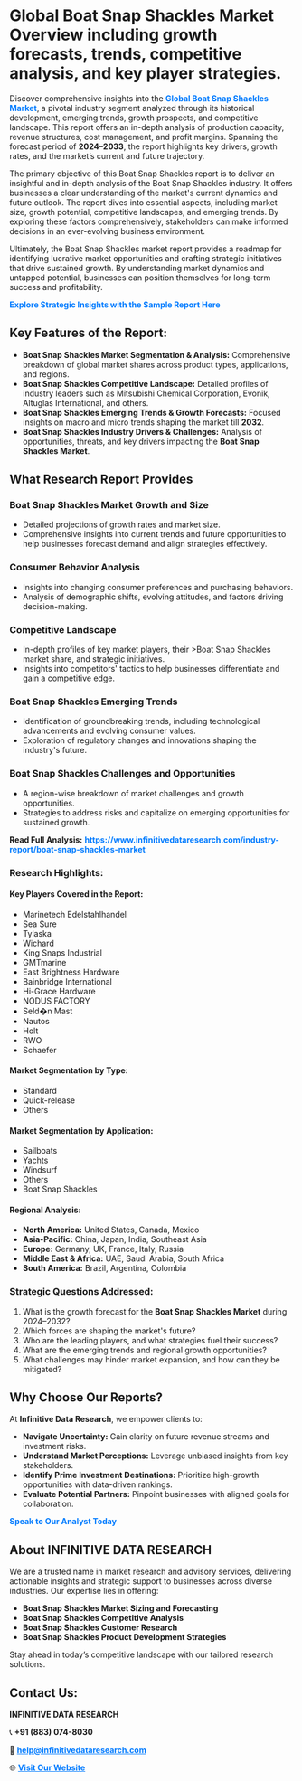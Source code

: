 <h1>Global Boat Snap Shackles Market Overview including growth forecasts, trends, competitive analysis, and key player strategies.</h1>
<p>
Discover comprehensive insights into the 
<a href="https://www.infinitivedataresearch.com/industry-report/boat-snap-shackles-market" rel="dofollow" style="color: #007BFF; text-decoration: none;"><strong>Global Boat Snap Shackles Market</strong></a>, a pivotal industry segment analyzed through its historical development, emerging trends, growth prospects, and competitive landscape. This report offers an in-depth analysis of production capacity, revenue structures, cost management, and profit margins. Spanning the forecast period of <strong>2024–2033</strong>, the report highlights key drivers, growth rates, and the market’s current and future trajectory.
</p>
<p>
The primary objective of this Boat Snap Shackles report is to deliver an insightful and in-depth analysis of the Boat Snap Shackles industry. It offers businesses a clear understanding of the market's current dynamics and future outlook. The report dives into essential aspects, including market size, growth potential, competitive landscapes, and emerging trends. By exploring these factors comprehensively, stakeholders can make informed decisions in an ever-evolving business environment.
</p>
<p>
Ultimately, the Boat Snap Shackles market report provides a roadmap for identifying lucrative market opportunities and crafting strategic initiatives that drive sustained growth. By understanding market dynamics and untapped potential, businesses can position themselves for long-term success and profitability.
</p>
<p>
<a href="https://www.infinitivedataresearch.com/request-sample/reportId=112468" style="color: #007BFF; text-decoration: none;"><strong>Explore Strategic Insights with the Sample Report Here</strong></a>
</p>

<h2>Key Features of the Report:</h2>
<ul>
<li><strong>Boat Snap Shackles Market Segmentation & Analysis:</strong> Comprehensive breakdown of global market shares across product types, applications, and regions.</li>
<li><strong>Boat Snap Shackles Competitive Landscape:</strong> Detailed profiles of industry leaders such as Mitsubishi Chemical Corporation, Evonik, Altuglas International, and others.</li>
<li><strong>Boat Snap Shackles Emerging Trends & Growth Forecasts:</strong> Focused insights on macro and micro trends shaping the market till <strong>2032</strong>.</li>
<li><strong>Boat Snap Shackles Industry Drivers & Challenges:</strong> Analysis of opportunities, threats, and key drivers impacting the <strong>Boat Snap Shackles Market</strong>.</li>
</ul>

<h2>What Research Report Provides</h2>
<h3>Boat Snap Shackles Market Growth and Size</h3>
<ul>
<li>Detailed projections of growth rates and market size.</li>
<li>Comprehensive insights into current trends and future opportunities to help businesses forecast demand and align strategies effectively.</li>
</ul>

<h3>Consumer Behavior Analysis</h3>
<ul>
<li>Insights into changing consumer preferences and purchasing behaviors.</li>
<li>Analysis of demographic shifts, evolving attitudes, and factors driving decision-making.</li>
</ul>

<h3>Competitive Landscape</h3>
<ul>
<li>In-depth profiles of key market players, their >Boat Snap Shackles market share, and strategic initiatives.</li>
<li>Insights into competitors' tactics to help businesses differentiate and gain a competitive edge.</li>
</ul>

<h3>Boat Snap Shackles Emerging Trends</h3>
<ul>
<li>Identification of groundbreaking trends, including technological advancements and evolving consumer values.</li>
<li>Exploration of regulatory changes and innovations shaping the industry's future.</li>
</ul>

<h3>Boat Snap Shackles Challenges and Opportunities</h3>
<ul>
<li>A region-wise breakdown of market challenges and growth opportunities.</li>
<li>Strategies to address risks and capitalize on emerging opportunities for sustained growth.</li>
</ul>
<p><strong>Read Full Analysis:</strong> <a href="https://www.infinitivedataresearch.com/industry-report/boat-snap-shackles-market" rel="dofollow" style="color: #007BFF; text-decoration: none;"><strong>https://www.infinitivedataresearch.com/industry-report/boat-snap-shackles-market</strong></a></p>
<h3>Research Highlights:</h3>
<h4>Key Players Covered in the Report:</h4>
<ul><li>Marinetech Edelstahlhandel</li><li>Sea Sure</li><li>Tylaska</li><li>Wichard</li><li>King Snaps Industrial</li><li>GMTmarine</li><li>East Brightness Hardware</li><li>Bainbridge International</li><li>Hi-Grace Hardware</li><li>NODUS FACTORY</li><li>Seld�n Mast</li><li>Nautos</li><li>Holt</li><li>RWO</li><li>Schaefer</li></ul>
<h4>Market Segmentation by Type:</h4>
<ul><li>Standard</li><li>Quick-release</li><li>Others</li></ul>
<h4>Market Segmentation by Application:</h4>
<ul><li>Sailboats</li><li>Yachts</li><li>Windsurf</li><li>Others</li><li>Boat Snap Shackles</li></ul>

<h4>Regional Analysis:</h4>
<ul>
<li><strong>North America:</strong> United States, Canada, Mexico</li>
<li><strong>Asia-Pacific:</strong> China, Japan, India, Southeast Asia</li>
<li><strong>Europe:</strong> Germany, UK, France, Italy, Russia</li>
<li><strong>Middle East & Africa:</strong> UAE, Saudi Arabia, South Africa</li>
<li><strong>South America:</strong> Brazil, Argentina, Colombia</li>
</ul>

<h3>Strategic Questions Addressed:</h3>
<ol>
<li>What is the growth forecast for the <strong>Boat Snap Shackles Market</strong> during 2024–2032?</li>
<li>Which forces are shaping the market's future?</li>
<li>Who are the leading players, and what strategies fuel their success?</li>
<li>What are the emerging trends and regional growth opportunities?</li>
<li>What challenges may hinder market expansion, and how can they be mitigated?</li>
</ol>

<h2>Why Choose Our Reports?</h2>
<p>At <strong>Infinitive Data Research</strong>, we empower clients to:</p>
<ul>
<li><strong>Navigate Uncertainty:</strong> Gain clarity on future revenue streams and investment risks.</li>
<li><strong>Understand Market Perceptions:</strong> Leverage unbiased insights from key stakeholders.</li>
<li><strong>Identify Prime Investment Destinations:</strong> Prioritize high-growth opportunities with data-driven rankings.</li>
<li><strong>Evaluate Potential Partners:</strong> Pinpoint businesses with aligned goals for collaboration.</li>
</ul>
<p><a href="https://www.infinitivedataresearch.com/industry-report/boat-snap-shackles-market" rel="dofollow" style="color: #007BFF; text-decoration: none;"><strong>Speak to Our Analyst Today</strong></a></p>

<h2>About INFINITIVE DATA RESEARCH</h2>
<p>We are a trusted name in market research and advisory services, delivering actionable insights and strategic support to businesses across diverse industries. Our expertise lies in offering:</p>
<ul>
<li><strong>Boat Snap Shackles Market Sizing and Forecasting</strong></li>
<li><strong>Boat Snap Shackles Competitive Analysis</strong></li>
<li><strong>Boat Snap Shackles Customer Research</strong></li>
<li><strong>Boat Snap Shackles Product Development Strategies</strong></li>
</ul>
<p>Stay ahead in today’s competitive landscape with our tailored research solutions.</p>

<h2>Contact Us:</h2>
<p><strong>INFINITIVE DATA RESEARCH</strong></p>
<p>📞 <strong>+91 (883) 074-8030</strong></p>
<p>📧 <strong><a href="mailto:help@infinitivedataresearch.com" style="color: #007BFF;">help@infinitivedataresearch.com</a></strong></p>
<p>🌐 <strong><a href="https://www.infinitivedataresearch.com" rel="dofollow" style="color: #007BFF;">Visit Our Website</a></strong></p>